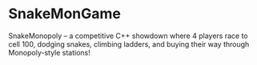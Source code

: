 # SnakeMonGame
SnakeMonopoly – a competitive C++ showdown where 4 players race to cell 100, dodging snakes, climbing ladders, and buying their way through Monopoly-style stations!
